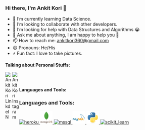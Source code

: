 ### Hi there, I'm Ankit Kori 👋

- 🌱 I’m currently learning Data Science.
- 👯 I’m looking to collaborate with other developers.
- 🤔 I’m looking for help with Data Structures and Algorithms 😭
- 💬 Ask me about anything, I am happy to help you 🤝
- 📫 How to reach me: ankitkori360@gmail.com
- 😄 Pronouns: He/His
- ⚡ Fun fact: I love to take pictures.

**Talking about Personal Stuffs:**

<a href="https://www.linkedin.com/in/ankit-kori-1681541ba/">
  <img align="left" alt="AnkitKori LinkdeIN" width="22px" src="https://cdn.jsdelivr.net/npm/simple-icons@v3/icons/linkedin.svg" />
</a>
<a href="https://www.instagram.com/ankit_kori__/">
  <img align="left" alt="AnkitKori Instagram" width="22px" src="https://cdn.jsdelivr.net/npm/simple-icons@v3/icons/instagram.svg" />
</a>
<br />
<br />

**Languages and Tools:**  

<h3 align="left">Languages and Tools:</h3>
<p align="left"> <a href="https://heroku.com" target="_blank"> <img src="https://www.vectorlogo.zone/logos/heroku/heroku-icon.svg" alt="heroku" width="40" height="40"/> </a> <a href="https://www.mongodb.com/" target="_blank"> <img src="https://raw.githubusercontent.com/devicons/devicon/master/icons/mongodb/mongodb-original-wordmark.svg" alt="mongodb" width="40" height="40"/> </a> <a href="https://www.microsoft.com/en-us/sql-server" target="_blank"> <img src="https://www.svgrepo.com/show/303229/microsoft-sql-server-logo.svg" alt="mssql" width="40" height="40"/> </a> <a href="https://www.mysql.com/" target="_blank"> <img src="https://raw.githubusercontent.com/devicons/devicon/master/icons/mysql/mysql-original-wordmark.svg" alt="mysql" width="40" height="40"/> </a> <a href="https://www.python.org" target="_blank"> <img src="https://raw.githubusercontent.com/devicons/devicon/master/icons/python/python-original.svg" alt="python" width="40" height="40"/> </a> <a href="https://scikit-learn.org/" target="_blank"> <img src="https://upload.wikimedia.org/wikipedia/commons/0/05/Scikit_learn_logo_small.svg" alt="scikit_learn" width="40" height="40"/> </a> </p>
